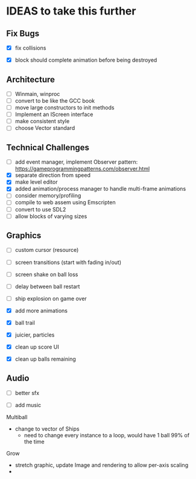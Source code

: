 # IDEAS to take this further

## Fix Bugs
- [x] fix collisions
- [x] block should complete animation before being destroyed


## Architecture
- [ ] Winmain, winproc
- [ ] convert to be like the GCC book
- [ ] move large constructors to init methods
- [ ] Implement an IScreen interface
- [ ] make consistent style
- [ ] choose Vector standard

## Technical Challenges
- [ ] add event manager, implement Observer pattern: https://gameprogrammingpatterns.com/observer.html
- [X] separate direction from speed
- [X] make level editor
- [X] added animation/process manager to handle multi-frame animations
- [ ] consider memory/profiling
- [ ] compile to web assem using Emscripten
- [ ] convert to use SDL2
- [ ] allow blocks of varying sizes

## Graphics
- [ ] custom cursor (resource)
- [ ] screen transitions (start with fading in/out)
- [ ] screen shake on ball loss
- [ ] delay between ball restart
- [ ] ship explosion on game over
- [x] add more animations
- [x] ball trail
- [x] juicier, particles
- [x] clean up score UI
- [x] clean up balls remaining


## Audio
- [ ] better sfx
- [ ] add music


Multiball
- change to vector of Ships
    - need to change every instance to a loop, would have 1 ball 99% of the time

Grow
- stretch graphic, update Image and rendering to allow per-axis scaling
- 